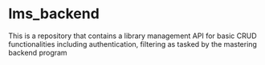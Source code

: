 # lms_backend
This is a repository that contains a library management API for basic CRUD functionalities including authentication, filtering as tasked by the mastering backend program
